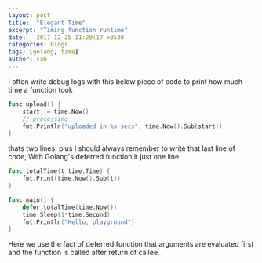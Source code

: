 ```yaml
---
layout: post
title:  "Elegant Time"
excerpt: "Timing function runtime"
date:   2017-12-25 11:29:17 +0530
categories: blogs
tags: [golang, time]
author: sab
---
```


I often write debug logs with this below piece of code to print how much time a
function took

```go
func upload() {
	start := time.Now()
	// processing
	fmt.Println("uploaded in %s secs", time.Now().Sub(start))
}
```

thats two lines, plus I should always remember to write that last line of code,
With Golang's deferred function it just one line

```go
func totalTime(t time.Time) {
	fmt.Print(time.Now().Sub(t))
}

func main() {
	defer totalTime(time.Now())
	time.Sleep(1*time.Second)
	fmt.Println("Hello, playground")
}
```

Here we use the fact of deferred function that arguments are evaluated first and
the function is called after return of callee.
